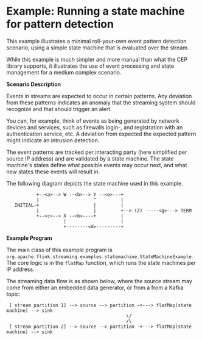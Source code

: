 Example: Running a state machine for pattern detection
======================================================

This example illustrates a minimal roll-your-own event pattern detection scenario,
using a simple state machine that is evaluated over the stream.

While this example is much simpler and more manual than what the CEP library supports,
it illustrates the use of event processing and state management for a medium
complex scenario.

**Scenario Description**

Events in streams are expected to occur in certain patterns. Any deviation from
these patterns indicates an anomaly that the streaming system should recognize and that
should trigger an alert.

You can, for example, think of events as being generated by network devices and services,
such as firewalls login-, and registration with an authentication service, etc. A deviation
from expected the expected pattern might indicate an intrusion detection.

The event patterns are tracked per interacting party (here simplified per source IP address)
and are validated by a state machine. The state machine's states define what possible
events may occur next, and what new states these events will result in.

The following diagram depicts the state machine used in this example.

```
           +--<a>--> W --<b>--> Y --<e>---+
           |                    ^         |
   INITIAL-+                    |         |
           |                    |         +--> (Z) -----<g>---> TERM
           +--<c>--> X --<b>----+         |
                     |                    |
                     +--------<d>---------+
```

**Example Program**

The main class of this example program is `org.apache.flink.streaming.examples.statemachine.StateMachineExample`.
The core logic is in the `flatMap` function, which runs the state machines per IP address.

The streaming data flow is as shown below, where the source stream may come from either
an embedded data generator, or from a from a Kafka topic:

```
 [ stream partition 1] --> source --> partition -+---> flatMap(state machine) --> sink
                                            \/
                                            /\
 [ stream partition 2] --> source --> partition -+---> flatMap(state machine) --> sink
```


